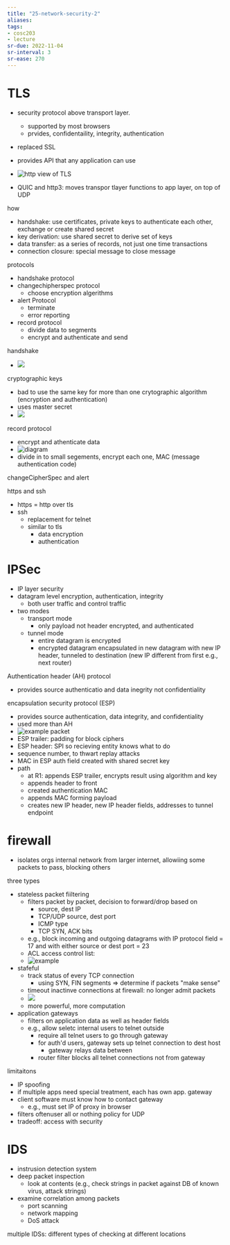 ```yaml
---
title: "25-network-security-2"
aliases: 
tags: 
- cosc203
- lecture
sr-due: 2022-11-04
sr-interval: 3
sr-ease: 270
---
```



# TLS
- security protocol above transport layer.
	- supported by most browsers
	- prvides, confidentaility, integrity, authentication
- replaced SSL

- provides API that any application can use
- ![http view of TLS](https://i.imgur.com/c68ksNH.png)
- QUIC and http3: moves transpor tlayer functions to app layer, on top of UDP

how
- handshake: use certificates, private keys to authenticate each other, exchange or create shared secret
- key derivation: use shared secret to derive set of keys
- data transfer: as a series of records, not just one time transactions
- connection closure: special message to close message


protocols
- handshake protocol
- changechipherspec protocol
	- choose encryption algerithms
- alert Protocol
	- terminate
	- error reporting
- record protocol
	- divide data to segments
	- encrypt and authenticate and send

handshake
- ![](https://i.imgur.com/ROiKXo9.png)

cryptographic keys
- bad to use the same key for more than one crytographic algorithm (encryption and authentication)
- uses master secret
- ![](https://i.imgur.com/ZBiTZsk.png)

record protocol
- encrypt and athenticate data
- ![diagram](https://i.imgur.com/xbM5vm7.png) 
- divide in to small segements, encrypt each one, MAC (message authentication code)

changeCipherSpec and alert


https and ssh
- https = http over tls
- ssh
	- replacement for telnet
	- similar to tls
		- data encryption
		- authentication

# IPSec
- IP layer security
- datagram level encryption, authentication, integrity
	- both user traffic and control traffic
- two modes
	- transport mode
		- only payload not header encrypted, and authenticated
	- tunnel mode
		- entire datagram is encrypted
		- encrypted datagram encapsulated in new datagram with new IP header, tunneled to destination (new IP different from first e.g., next router)

Authentication header (AH) protocol
- provides source authenticatio and data inegrity not confidentiality

encapsulation security protocol (ESP)
- provides source authentication, data integrity, and confidentiality
- used more than AH
- ![example packet](https://i.imgur.com/yCRWmZH.png)
- ESP trailer: padding for block ciphers
- ESP header: SPI so recieving entity knows what to do
- sequence number, to thwart replay attacks
- MAC in ESP auth field created with shared secret key
- path
	- at R1: appends ESP trailer, encrypts result using algorithm and key
	- appends header to front
	- created authentication MAC
	- appends MAC forming payload
	- creates new IP header, new IP header fields, addresses to tunnel endpoint

# firewall
- isolates orgs internal network from larger internet, allowiing some packets to pass, blocking others

three types
- stateless packet fiiltering
	- filters packet by packet, decision to forward/drop based on
		- source, dest IP
		- TCP/UDP source, dest port
		- ICMP type
		- TCP SYN, ACK bits
	- e.g., block incoming and outgoing datagrams with IP protocol field = 17 and with either source or dest port = 23
	- ACL access control list:
	- ![example](https://i.imgur.com/40mYTDp.png)
- stafeful
	- track status of every TCP connection
		- using SYN, FIN segments => determine if packets "make sense"
	- timeout inactinve connections at firewall: no longer admit packets
	- ![](https://i.imgur.com/iytmCh7.png)
	- more powerful, more computation
- application gateways
	- filters on application data as well as header fields
	- e.g., allow seletc internal users to telnet outside
		- require all telnet users to go through gateway
		- for auth'd users, gateway sets up telnet connection to dest host
			- gateway relays data between
		- router filter blocks all telnet connections not from gateway

limitaitons
- IP spoofing
- if multiple apps need special treatment, each has own app. gateway
- client software must know how to contact gateway
	- e.g., must set IP of proxy in browser
- filters oftenuser all or nothing policy for UDP
- tradeoff: access with security

# IDS
- instrusion detection system
- deep packet inspection
	- look at contents (e.g., check strings in packet against DB of known virus, attack strings)
- examine correlation among packets
	- port scanning
	- network mapping
	- DoS attack

multiple IDSs: different types of checking at different locations